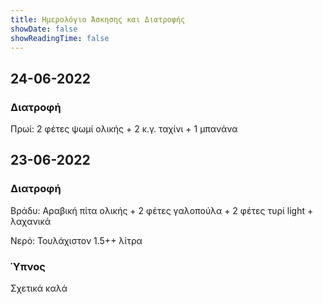 ```yaml
---
title: Ημερολόγιο Άσκησης και Διατροφής
showDate: false
showReadingTime: false
---
```


## 24-06-2022

### Διατροφή

Πρωί: 2 φέτες ψωμί ολικής + 2 κ.γ. ταχίνι + 1 μπανάνα

## 23-06-2022

### Διατροφή

Βράδυ: Αραβική πίτα ολικής + 2 φέτες γαλοπούλα + 2 φέτες τυρί light + λαχανικά

Νερό: Τουλάχιστον 1.5++ λίτρα

### Ύπνος

Σχετικά καλά